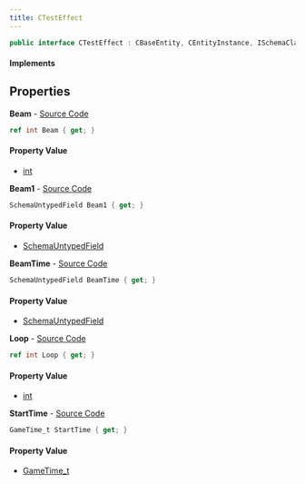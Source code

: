 ```yaml
---
title: CTestEffect
---
```


```csharp
public interface CTestEffect : CBaseEntity, CEntityInstance, ISchemaClass<CEntityInstance>, ISchemaClass<CBaseEntity>, ISchemaClass<CTestEffect>, ISchemaField, ISchemaClass, INativeHandle
```

#### Implements

## Properties

**Beam** - [Source Code](https://github.com/swiftly-solution/swiftlys2/blob/master/managed/src/SwiftlyS2.Generated/Schemas/Interfaces/CTestEffect.cs#L18)

```csharp
ref int Beam { get; }
```

#### Property Value

- [int](https://learn.microsoft.com/dotnet/api/system.int32)

**Beam1** - [Source Code](https://github.com/swiftly-solution/swiftlys2/blob/master/managed/src/SwiftlyS2.Generated/Schemas/Interfaces/CTestEffect.cs#L21)

```csharp
SchemaUntypedField Beam1 { get; }
```

#### Property Value

- [SchemaUntypedField](/docs/api/shared/schemas/schemauntypedfield)

**BeamTime** - [Source Code](https://github.com/swiftly-solution/swiftlys2/blob/master/managed/src/SwiftlyS2.Generated/Schemas/Interfaces/CTestEffect.cs#L24)

```csharp
SchemaUntypedField BeamTime { get; }
```

#### Property Value

- [SchemaUntypedField](/docs/api/shared/schemas/schemauntypedfield)

**Loop** - [Source Code](https://github.com/swiftly-solution/swiftlys2/blob/master/managed/src/SwiftlyS2.Generated/Schemas/Interfaces/CTestEffect.cs#L16)

```csharp
ref int Loop { get; }
```

#### Property Value

- [int](https://learn.microsoft.com/dotnet/api/system.int32)

**StartTime** - [Source Code](https://github.com/swiftly-solution/swiftlys2/blob/master/managed/src/SwiftlyS2.Generated/Schemas/Interfaces/CTestEffect.cs#L26)

```csharp
GameTime_t StartTime { get; }
```

#### Property Value

- [GameTime_t](/docs/api/shared/schemadefinitions/gametime_t)

